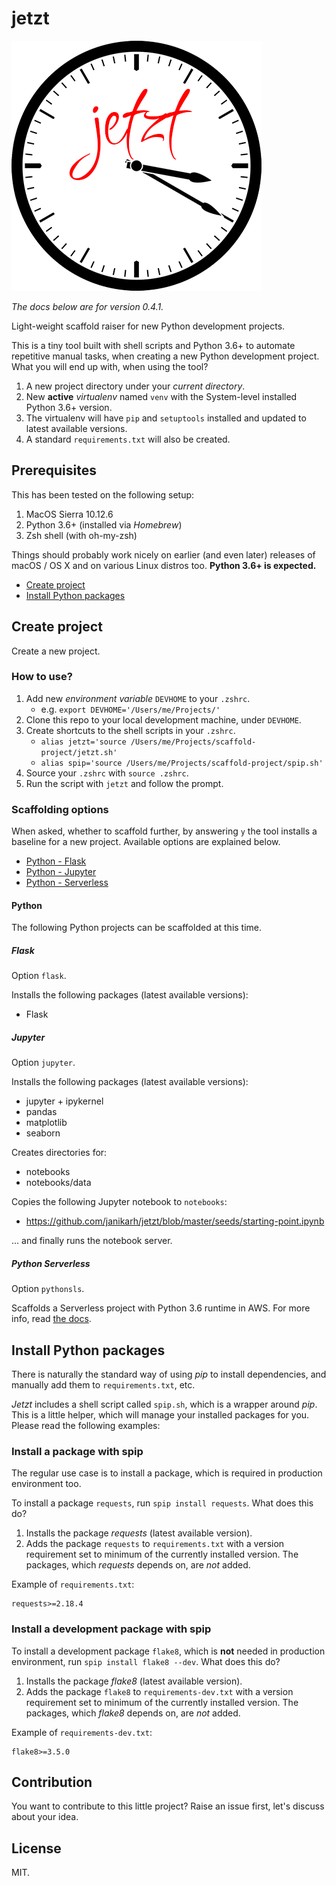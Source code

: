 # jetzt

![jetzt logo](web/jetzt-logo-400x400.png "Jetzt!")

*The docs below are for version 0.4.1.*

Light-weight scaffold raiser for new Python development projects.

This is a tiny tool built with shell scripts and Python 3.6+ to automate repetitive manual tasks, when creating a new Python development project. What you will end up with, when using the tool?

1. A new project directory under your *current directory*.
1. New **active** *virtualenv* named `venv` with the System-level installed Python 3.6+ version.
1. The virtualenv will have `pip` and `setuptools` installed and updated to latest available versions.
1. A standard `requirements.txt` will also be created.

## Prerequisites

This has been tested on the following setup:

1. MacOS Sierra 10.12.6
1. Python 3.6+ (installed via *Homebrew*)
1. Zsh shell (with oh-my-zsh)

Things should probably work nicely on earlier (and even later) releases of macOS / OS X and on various Linux distros too. **Python 3.6+ is expected.**

- [Create project](#create-project)
- [Install Python packages](#install-python-packages)

## Create project

Create a new project.

### How to use?

1. Add new *environment variable* `DEVHOME` to your `.zshrc`.
    - e.g. `export DEVHOME='/Users/me/Projects/'`
2. Clone this repo to your local development machine, under `DEVHOME`.
3. Create shortcuts to the shell scripts in your `.zshrc`.
    - `alias jetzt='source /Users/me/Projects/scaffold-project/jetzt.sh'`
    - `alias spip='source /Users/me/Projects/scaffold-project/spip.sh'`
4. Source your `.zshrc` with `source .zshrc`.
5. Run the script with `jetzt` and follow the prompt.

### Scaffolding options

When asked, whether to scaffold further, by answering `y` the tool installs a baseline for a new project. Available options are explained below.

- [Python - Flask](#flask)
- [Python - Jupyter](#jupyter)
- [Python - Serverless](#python-serverless)

#### Python

The following Python projects can be scaffolded at this time.

##### Flask

Option `flask`.

Installs the following packages (latest available versions):

- Flask

##### Jupyter

Option `jupyter`.

Installs the following packages (latest available versions):

- jupyter + ipykernel
- pandas
- matplotlib
- seaborn

Creates directories for:

- notebooks
- notebooks/data

Copies the following Jupyter notebook to `notebooks`:

- https://github.com/janikarh/jetzt/blob/master/seeds/starting-point.ipynb

... and finally runs the notebook server.

##### Python Serverless

Option `pythonsls`.

Scaffolds a Serverless project with Python 3.6 runtime in AWS. For more info, read [the docs](seeds/python-serverless/README.md).

## Install Python packages

There is naturally the standard way of using *pip* to install dependencies, and manually add them to `requirements.txt`, etc.

*Jetzt* includes a shell script called `spip.sh`, which is a wrapper around *pip*. This is a little helper, which will manage your installed packages for you. Please read the following examples:

### Install a package with spip

The regular use case is to install a package, which is required in production environment too.

To install a package `requests`, run `spip install requests`. What does this do?

1. Installs the package *requests* (latest available version).
2. Adds the package `requests` to `requirements.txt` with a version requirement set to minimum of the currently installed version. The packages, which *requests* depends on, are *not* added.

Example of `requirements.txt`:

```
requests>=2.18.4
```

### Install a development package with spip

To install a development package `flake8`, which is **not** needed in production environment, run `spip install flake8 --dev`. What does this do?

1. Installs the package *flake8* (latest available version).
2. Adds the package `flake8` to `requirements-dev.txt` with a version requirement set to minimum of the currently installed version. The packages, which *flake8* depends on, are *not* added.

Example of `requirements-dev.txt`:

```
flake8>=3.5.0
```

## Contribution

You want to contribute to this little project? Raise an issue first, let's discuss about your idea.

## License

MIT.